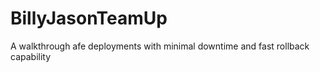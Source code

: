 # BillyJasonTeamUp
A walkthrough afe deployments with minimal downtime and fast rollback capability
